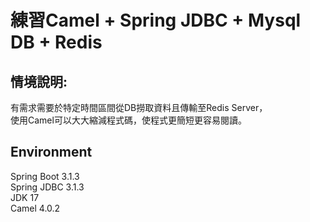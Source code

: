 # 練習Camel + Spring JDBC + Mysql DB + Redis

## 情境說明:
有需求需要於特定時間區間從DB撈取資料且傳輸至Redis Server，  
使用Camel可以大大縮減程式碼，使程式更簡短更容易閱讀。

## Environment
Spring Boot 3.1.3  
Spring JDBC 3.1.3  
JDK 17  
Camel 4.0.2
